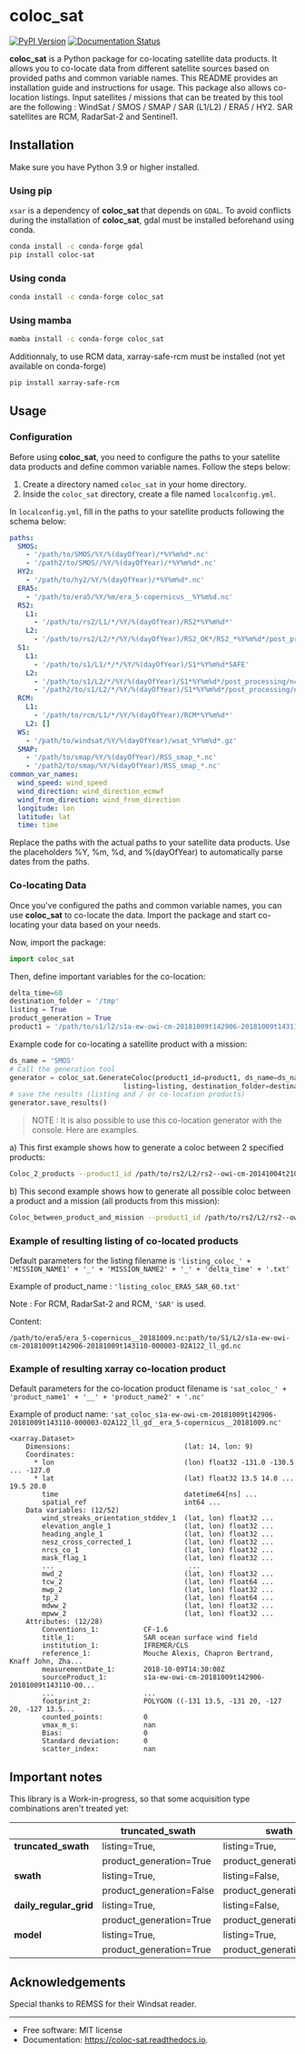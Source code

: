 
# coloc_sat



[![PyPI Version](https://img.shields.io/pypi/v/coloc_sat.svg)](https://pypi.python.org/pypi/coloc_sat)
[![Documentation Status](https://readthedocs.org/projects/coloc-sat/badge/?version=latest)](https://coloc-sat.readthedocs.io/en/latest/?version=latest)




**coloc_sat** is a Python package for co-locating satellite data products. It allows you to co-locate data from different satellite sources based on provided paths and common variable names. This README provides an installation guide and instructions for usage.
This package also allows co-location listings.
Input satellites / missions that can be treated by this tool are the following : WindSat / SMOS / SMAP / SAR (L1/L2) / ERA5 / HY2. 
SAR satellites are RCM, RadarSat-2 and Sentinel1.

## Installation

Make sure you have Python 3.9 or higher installed.

### Using pip

`xsar` is a dependency of **coloc_sat** that depends on `GDAL`. 
To avoid conflicts during the installation of **coloc_sat**, gdal must be installed beforehand using conda.

```bash
conda install -c conda-forge gdal
pip install coloc-sat
```

### Using conda

```bash
conda install -c conda-forge coloc_sat
```

### Using mamba

```bash
mamba install -c conda-forge coloc_sat
```

Additionnaly, to use RCM data, xarray-safe-rcm must be installed (not yet available on conda-forge)
```bash
pip install xarray-safe-rcm
```

## Usage

### Configuration

Before using **coloc_sat**, you need to configure the paths to your satellite data products and define common variable names. Follow the steps below:

1. Create a directory named `coloc_sat` in your home directory.
2. Inside the `coloc_sat` directory, create a file named `localconfig.yml`.

In `localconfig.yml`, fill in the paths to your satellite products following the schema below:

```yaml
paths:
  SMOS:
    - '/path/to/SMOS/%Y/%(dayOfYear)/*%Y%m%d*.nc'
    - '/path2/to/SMOS//%Y/%(dayOfYear)/*%Y%m%d*.nc'
  HY2:
    - '/path/to/hy2/%Y/%(dayOfYear)/*%Y%m%d*.nc'
  ERA5:
    - '/path/to/era5/%Y/%m/era_5-copernicus__%Y%m%d.nc'
  RS2:
    L1:
      - '/path/to/rs2/L1/*/%Y/%(dayOfYear)/RS2*%Y%m%d*'
    L2:
      - '/path/to/rs2/L2/*/%Y/%(dayOfYear)/RS2_OK*/RS2_*%Y%m%d*/post_processing/nclight_L2M/rs2*owi*%Y%m%d*0003*_ll_gd.nc'
  S1:
    L1:
      - '/path/to/s1/L1/*/*/%Y/%(dayOfYear)/S1*%Y%m%d*SAFE'
    L2:
      - '/path/to/s1/L2/*/%Y/%(dayOfYear)/S1*%Y%m%d*/post_processing/nclight_L2M/s1*owi*%Y%m%d*000003*_ll_gd.nc'
      - '/path2/to/s1/L2/*/%Y/%(dayOfYear)/S1*%Y%m%d*/post_processing/nclight_L2M/s1*owi*%Y%m%d*0003*_ll_gd.nc'
  RCM:
    L1:
      - '/path/to/rcm/L1/*/%Y/%(dayOfYear)/RCM*%Y%m%d*'
    L2: []
  WS:
    - '/path/to/windsat/%Y/%(dayOfYear)/wsat_%Y%m%d*.gz'
  SMAP:
    - '/path/to/smap/%Y/%(dayOfYear)/RSS_smap_*.nc'
    - '/path2/to/smap/%Y/%(dayOfYear)/RSS_smap_*.nc'
common_var_names:
  wind_speed: wind_speed
  wind_direction: wind_direction_ecmwf
  wind_from_direction: wind_from_direction
  longitude: lon
  latitude: lat
  time: time
```

Replace the paths with the actual paths to your satellite data products. Use the placeholders %Y, %m, %d, and %(dayOfYear) to automatically parse dates from the paths.

### Co-locating Data

Once you've configured the paths and common variable names, you can use **coloc_sat** to co-locate the data. Import the package and start co-locating your data based on your needs.

Now, import the package:

```python
import coloc_sat
```
       
Then, define important variables for the co-location:

```python
delta_time=60
destination_folder = '/tmp'
listing = True
product_generation = True
product1 = '/path/to/s1/l2/s1a-ew-owi-cm-20181009t142906-20181009t143110-000003-02A122_ll_gd.nc'
```

Example code for co-locating a satellite product with a mission:
        
```python
ds_name = 'SMOS'
# Call the generation tool
generator = coloc_sat.GenerateColoc(product1_id=product1, ds_name=ds_namedelta_time=delta_time, product_generation=product_generation, 
                            listing=listing, destination_folder=destination_folder)
# save the results (listing and / or co-location products)
generator.save_results()
```

> NOTE : It is also possible to use this co-location generator with the console. Here are examples.

a) This first example shows how to generate a coloc between 2 specified products:

```bash
Coloc_2_products --product1_id /path/to/rs2/L2/rs2--owi-cm-20141004t210600-20141004t210715-00003-BDBE0_ll_gd.nc --product2_id path/to/s1/L2/s1a-iw-owi-cm-20141004t211657-20141004t211829-000003-002FF5_ll_gd.nc --listing --product_generation
```


b) This second example shows how to generate all possible coloc between a product and a mission (all products from this mission):
        
```bash
Coloc_between_product_and_mission --product1_id /path/to/rs2/L2/rs2--owi-cm-20141004t210600-20141004t210715-00003-BDBE0_ll_gd.nc --mission_name S1 --listing --product_generation
```

### Example of resulting listing of co-located products

Default parameters for the listing filename is `'listing_coloc_' + 'MISSION_NAME1' + '_' + 'MISSION_NAME2' + '_' + 'delta_time' + '.txt'`

Example of product_name : `'listing_coloc_ERA5_SAR_60.txt'`

Note : For RCM, RadarSat-2 and RCM, `'SAR'` is used.

Content:

```
/path/to/era5/era_5-copernicus__20181009.nc:path/to/S1/L2/s1a-ew-owi-cm-20181009t142906-20181009t143110-000003-02A122_ll_gd.nc
```

### Example of resulting xarray co-location product

Default parameters for the co-location product filename is `'sat_coloc_' + 'product_name1' + '__' + 'product_name2' + '.nc'`

Example of product name: `'sat_coloc_s1a-ew-owi-cm-20181009t142906-20181009t143110-000003-02A122_ll_gd__era_5-copernicus__20181009.nc'`

```
<xarray.Dataset>
    Dimensions:                            (lat: 14, lon: 9)
    Coordinates:
      * lon                                (lon) float32 -131.0 -130.5 ... -127.0
      * lat                                (lat) float32 13.5 14.0 ... 19.5 20.0
        time                               datetime64[ns] ...
        spatial_ref                        int64 ...
    Data variables: (12/52)
        wind_streaks_orientation_stddev_1  (lat, lon) float32 ...
        elevation_angle_1                  (lat, lon) float32 ...
        heading_angle_1                    (lat, lon) float32 ...
        nesz_cross_corrected_1             (lat, lon) float32 ...
        nrcs_co_1                          (lat, lon) float32 ...
        mask_flag_1                        (lat, lon) float32 ...
        ...                                 ...
        mwd_2                              (lat, lon) float32 ...
        tcw_2                              (lat, lon) float64 ...
        mwp_2                              (lat, lon) float32 ...
        tp_2                               (lat, lon) float64 ...
        mdww_2                             (lat, lon) float32 ...
        mpww_2                             (lat, lon) float32 ...
    Attributes: (12/28)
        Conventions_1:           CF-1.6
        title_1:                 SAR ocean surface wind field
        institution_1:           IFREMER/CLS
        reference_1:             Mouche Alexis, Chapron Bertrand, Knaff John, Zha...
        measurementDate_1:       2018-10-09T14:30:08Z
        sourceProduct_1:         s1a-ew-owi-cm-20181009t142906-20181009t143110-00...
        ...                      ...
        footprint_2:             POLYGON ((-131 13.5, -131 20, -127 20, -127 13.5...
        counted_points:          0
        vmax_m_s:                nan
        Bias:                    0
        Standard deviation:      0
        scatter_index:           nan
```

## Important notes
This library is a Work-in-progress, so that some acquisition type combinations aren't treated yet:

|                         |   truncated_swath       |          swath          |  daily_regular_grid     |           model         |
|-------------------------|-------------------------|-------------------------|-------------------------|-------------------------|
| **truncated_swath**     | listing=True,           | listing=True,           | listing=True,           | listing=True,           |
|                         | product_generation=True | product_generation=False| product_generation=True | product_generation=True |
| **swath**               | listing=True,           | listing=False,          | listing=False,          | listing=True,           |
|                         | product_generation=False| product_generation=False| product_generation=False| product_generation=False|
| **daily_regular_grid**  | listing=True,           | listing=False,          | listing=False,          | listing=True,           |
|                         | product_generation=True | product_generation=False| product_generation=False| product_generation=False|
| **model**               | listing=True,           | listing=True,           | listing=True,           | listing=True,           |
|                         | product_generation=True | product_generation=False| product_generation=False| product_generation=False|


## Acknowledgements
Special thanks to REMSS for their Windsat reader.

---

* Free software: MIT license
* Documentation: https://coloc-sat.readthedocs.io.


